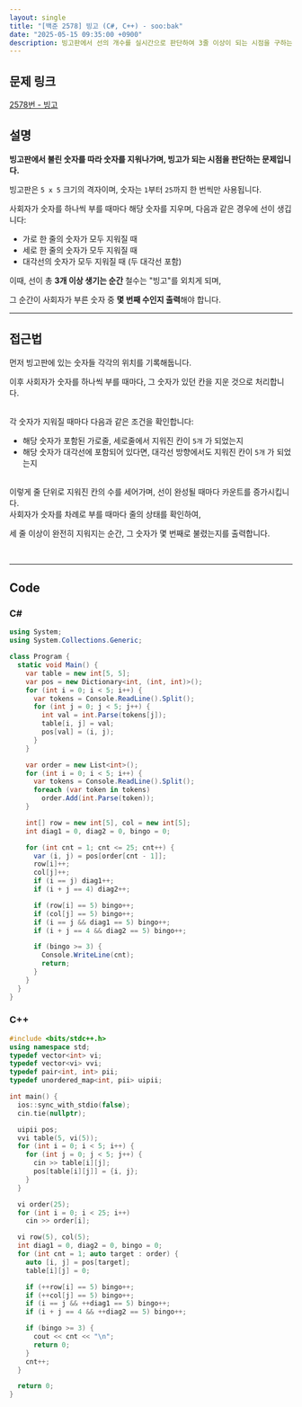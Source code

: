 ```yaml
---
layout: single
title: "[백준 2578] 빙고 (C#, C++) - soo:bak"
date: "2025-05-15 09:35:00 +0900"
description: 빙고판에서 선의 개수를 실시간으로 판단하여 3줄 이상이 되는 시점을 구하는 백준 2578번 빙고 문제의 C# 및 C++ 풀이 및 해설
---
```


## 문제 링크
[2578번 - 빙고](https://www.acmicpc.net/problem/2578)

## 설명
**빙고판에서 불린 숫자를 따라 숫자를 지워나가며, 빙고가 되는 시점을 판단하는 문제입니다.**

빙고판은 `5 x 5` 크기의 격자이며, 숫자는 `1`부터 `25`까지 한 번씩만 사용됩니다.

사회자가 숫자를 하나씩 부를 때마다 해당 숫자를 지우며, 다음과 같은 경우에 선이 생깁니다:

- 가로 한 줄의 숫자가 모두 지워질 때
- 세로 한 줄의 숫자가 모두 지워질 때
- 대각선의 숫자가 모두 지워질 때 (두 대각선 포함)

이때, 선이 총 **3개 이상 생기는 순간** 철수는 "빙고"를 외치게 되며,

그 순간이 사회자가 부른 숫자 중 **몇 번째 수인지 출력**해야 합니다.

---

## 접근법

먼저 빙고판에 있는 숫자들 각각의 위치를 기록해둡니다.

이후 사회자가 숫자를 하나씩 부를 때마다, 그 숫자가 있던 칸을 지운 것으로 처리합니다.

<br>
각 숫자가 지워질 때마다 다음과 같은 조건을 확인합니다:

- 해당 숫자가 포함된 가로줄, 세로줄에서 지워진 칸이 `5개` 가 되었는지
- 해당 숫자가 대각선에 포함되어 있다면, 대각선 방향에서도 지워진 칸이 `5개` 가 되었는지

<br>
이렇게 줄 단위로 지워진 칸의 수를 세어가며, 선이 완성될 때마다 카운트를 증가시킵니다.

<br>
사회자가 숫자를 차례로 부를 때마다 줄의 상태를 확인하여,

세 줄 이상이 완전히 지워지는 순간, 그 숫자가 몇 번째로 불렸는지를 출력합니다.

<br>

---

## Code

### C#

```csharp
using System;
using System.Collections.Generic;

class Program {
  static void Main() {
    var table = new int[5, 5];
    var pos = new Dictionary<int, (int, int)>();
    for (int i = 0; i < 5; i++) {
      var tokens = Console.ReadLine().Split();
      for (int j = 0; j < 5; j++) {
        int val = int.Parse(tokens[j]);
        table[i, j] = val;
        pos[val] = (i, j);
      }
    }

    var order = new List<int>();
    for (int i = 0; i < 5; i++) {
      var tokens = Console.ReadLine().Split();
      foreach (var token in tokens)
        order.Add(int.Parse(token));
    }

    int[] row = new int[5], col = new int[5];
    int diag1 = 0, diag2 = 0, bingo = 0;

    for (int cnt = 1; cnt <= 25; cnt++) {
      var (i, j) = pos[order[cnt - 1]];
      row[i]++;
      col[j]++;
      if (i == j) diag1++;
      if (i + j == 4) diag2++;

      if (row[i] == 5) bingo++;
      if (col[j] == 5) bingo++;
      if (i == j && diag1 == 5) bingo++;
      if (i + j == 4 && diag2 == 5) bingo++;

      if (bingo >= 3) {
        Console.WriteLine(cnt);
        return;
      }
    }
  }
}
```

### C++

```cpp
#include <bits/stdc++.h>
using namespace std;
typedef vector<int> vi;
typedef vector<vi> vvi;
typedef pair<int, int> pii;
typedef unordered_map<int, pii> uipii;

int main() {
  ios::sync_with_stdio(false);
  cin.tie(nullptr);

  uipii pos;
  vvi table(5, vi(5));
  for (int i = 0; i < 5; i++) {
    for (int j = 0; j < 5; j++) {
      cin >> table[i][j];
      pos[table[i][j]] = {i, j};
    }
  }

  vi order(25);
  for (int i = 0; i < 25; i++)
    cin >> order[i];

  vi row(5), col(5);
  int diag1 = 0, diag2 = 0, bingo = 0;
  for (int cnt = 1; auto target : order) {
    auto [i, j] = pos[target];
    table[i][j] = 0;

    if (++row[i] == 5) bingo++;
    if (++col[j] == 5) bingo++;
    if (i == j && ++diag1 == 5) bingo++;
    if (i + j == 4 && ++diag2 == 5) bingo++;

    if (bingo >= 3) {
      cout << cnt << "\n";
      return 0;
    }
    cnt++;
  }

  return 0;
}
```
